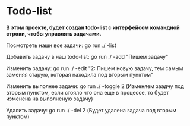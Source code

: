 # Todo-list
<b>В этом проекте, будет создан todo-list с интерфейсом командной строки, чтобы управлять задачами.</b>

Посмотреть наши все задачи: go run ./ -list

Добавить задачу в наш todo-list: go run ./ -add "Пишем задачу"

Изменить задачу: go run ./ -edit "2: Пишем новую задачу, тем самым заменяя старую, которая находила под вторым пунктом"

Изменить выполнее задачи: go run ./ -toggle 2 (Изменяем заадчу под вторым пунктом, если стояло что она еще в процессе, то будет изменена на выполненую задачу)

Удалить задачу: go run ./ -del 2 (Будет удалена задача под вторым пунктом)
